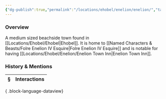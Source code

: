 ```yaml
---
{"dg-publish":true,"permalink":"/locations/ehobel/enelion/enelion/","tags":["Discovered"],"updated":"2025-06-11T21:40:45.164+01:00"}
---
```


### Overview
A medium sized beachside town found in [[Locations/Ehobel/Ehobel\|Ehobel]]. It is home to [[Named Characters & Beasts/Folre Enelion IV Esquire\|Folre Enelion IV Esquire]] and is notable for having [[Locations/Ehobel/Enelion/Enelion Town Inn\|Enelion Town Inn]]. 

### History & Mentions
| § | Interactions |
| - | ------------ |

{ .block-language-dataview}